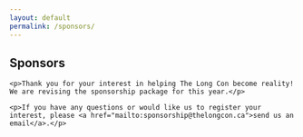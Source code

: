 ```yaml
---
layout: default
permalink: /sponsors/
---
```


<div class="row marketing">
  <div class="col-lg-12">
    <h2>Sponsors</h2>

    <p>Thank you for your interest in helping The Long Con become reality! We are revising the sponsorship package for this year.</p>

    <p>If you have any questions or would like us to register your interest, please <a href="mailto:sponsorship@thelongcon.ca">send us an email</a>.</p>
  </div>
</div>
